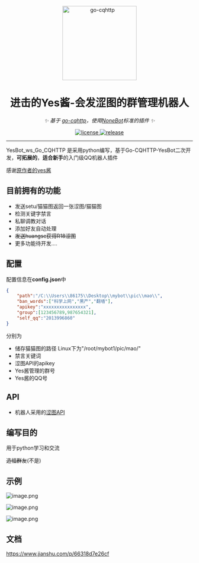 <p align="center">
  <a href="https://ishkong.github.io/go-cqhttp-docs/"><img src="https://i.loli.net/2021/01/28/XFrqchNZ5o2MOLB.jpg" width="200" height="200" alt="go-cqhttp"></a>
</p>


<div align="center">

# 进击的Yes酱-会发涩图的群管理机器人

_✨ 基于 [go-cqhttp](https://github.com/Mrs4s/go-cqhttp)，使用[NoneBot](https://github.com/nonebot/nonebot2)标准的插件 ✨_

</div>

<p align="center">
  <a href="#">
    <img src="https://img.shields.io/badge/python-v3.7%2B-green" alt="license">
  </a>
  <a href="https://github.com/Yang9999999/Go-CQHTTP-YesBot">
    <img src="https://img.shields.io/badge/release-v1.0-red" alt="release">
  </a>
</p>




---
YesBot_ws_Go_CQHTTP 是采用python编写，基于Go-CQHTTP-YesBot二次开发，**可拓展的**，**适合新手**的入门级QQ机器人插件

感谢[原作者的yes酱](https://github.com/Yang9999999/Go-CQHTTP-YesBot)

## 目前拥有的功能

- 发送setu/猫猫图返回一张涩图/猫猫图
- 检测关键字禁言
- 私聊调教对话
- 添加好友自动处理
- ~~发送huangse获得R18涩图~~
- 更多功能待开发....

## 配置

配置信息在**config.json**中

```json
{
    "path":"/C:\\Users\\86175\\Desktop\\mybot\\pic\\mao\\",
	"ban_words":["科学上网","黑产","翻墙"], 
    "apikey":"xxxxxxxxxxxxxxxx",
    "group":[123456789,987654321],
    "self_qq":"2013996860"
}
```

分别为 

- 储存猫猫图的路径  Linux下为"/root/mybot1/pic/mao/"
- 禁言关键词
- 涩图API的apikey
- Yes酱管理的群号
- Yes酱的QQ号

## API

- 机器人采用的[涩图API](https://api.lolicon.app/#/setu)

## 编写目的

用于python学习和交流

~~造福群友~~(不是)

## 示例

![image.png](https://i.loli.net/2021/01/28/4pes3iQaO1yETGM.png)

![image.png](https://i.loli.net/2021/01/28/njycUxfBGpvm1QY.png)

![image.png](https://i.loli.net/2021/01/28/f4gV32lnivEACKT.png)

## 文档

https://www.jianshu.com/p/66318d7e26cf
